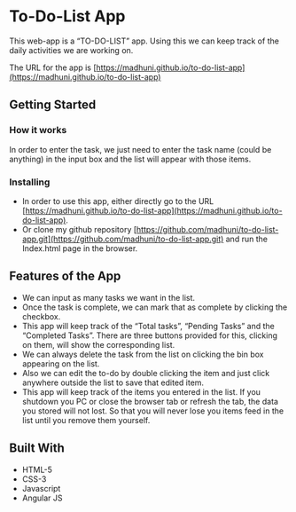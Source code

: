 # To-Do-List App

This web-app is a “TO-DO-LIST” app. Using this we can keep track of the daily activities we are working on.
 
The URL for the app is [https://madhuni.github.io/to-do-list-app](https://madhuni.github.io/to-do-list-app)

## Getting Started

### How it works

In order to enter the task, we just need to enter the task name (could be anything) in the input box and the list will appear with those items.

### Installing

* In order to use this app, either directly go to the URL [https://madhuni.github.io/to-do-list-app](https://madhuni.github.io/to-do-list-app).
* Or clone my github repository [https://github.com/madhuni/to-do-list-app.git](https://github.com/madhuni/to-do-list-app.git) and run the Index.html page in the browser.

## Features of the App

* We can input as many tasks we want in the list.
* Once the task is complete, we can mark that as complete by clicking the checkbox.
* This app will keep track of the “Total tasks”, “Pending Tasks” and the “Completed Tasks”. There are three buttons provided for this, clicking on them, will show the corresponding list.
* We can always delete the task from the list on clicking the bin box appearing on the list.
* Also we can edit the to-do by double clicking the item and just click anywhere outside the list to save that edited item.
* This app will keep track of the items you entered in the list. If you shutdown you PC or close the browser tab or refresh the tab, the data you stored will not lost. So that you will never lose you items feed in the list until you remove them yourself.

## Built With

* HTML-5
* CSS-3
* Javascript
* Angular JS

